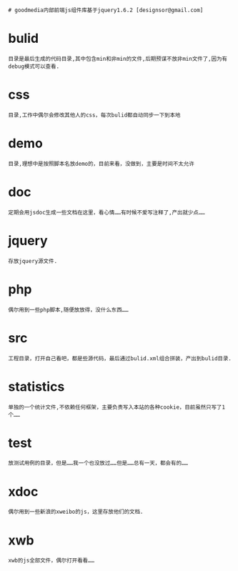 ﻿
	# goodmedia内部前端js组件库基于jquery1.6.2 [designsor@gmail.com]

# bulid 

	目录是最后生成的代码目录,其中包含min和非min的文件,后期预谋不放非min文件了,因为有debug模式可以查看.

# css 

	目录,工作中偶尔会修改其他人的css，每次bulid都自动同步一下到本地

# demo 
	
	目录,理想中是按照脚本名放demo的，目前来看，没做到，主要是时间不太允许

# doc 
	
	定期会用jsdoc生成一些文档在这里，看心情……有时候不爱写注释了,产出就少点……

# jquery
	
	存放jquery源文件.

# php

	偶尔用到一些php脚本,随便放放得，没什么东西……

# src

	工程目录，打开自己看吧，都是些源代码，最后通过bulid.xml组合拼装，产出到bulid目录.

# statistics

	单独的一个统计文件,不依赖任何框架，主要负责写入本站的各种cookie，目前虽然只写了1个……

# test

	放测试用例的目录，但是……我一个也没放过……但是……总有一天，都会有的……

# xdoc

	偶尔用到一些新浪的xweibo的js，这里存放他们的文档.

# xwb

	xwb的js全部文件，偶尔打开看看……
